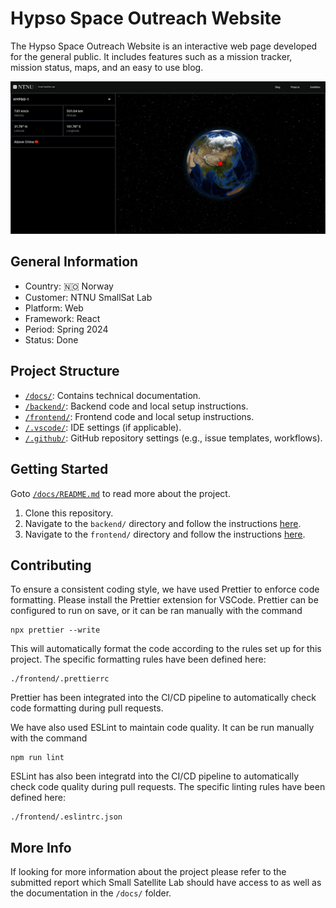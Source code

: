 # Hypso Space Outreach Website
The Hypso Space Outreach Website is an interactive web page developed for the general public. It includes features such as a mission tracker, mission status, maps, and an easy to use blog. 

![alt text](docs/images/image.png)

## General Information

* Country: 🇳🇴 Norway  
* Customer: NTNU SmallSat Lab  
* Platform: Web  
* Framework: React  
* Period: Spring 2024  
* Status: Done

## Project Structure

* [`/docs/`](/docs/): Contains technical documentation.
* [`/backend/`](/backend/): Backend code and local setup instructions.
* [`/frontend/`](/frontend/): Frontend code and local setup instructions.
* [`/.vscode/`](/.vscode/): IDE settings (if applicable).
* [`/.github/`](/.github/): GitHub repository settings (e.g., issue templates, workflows).

## Getting Started

Goto [`/docs/README.md`](/docs/README.md) to read more about the project.

1. Clone this repository.
2. Navigate to the `backend/` directory and follow the instructions [here](./backend/README.md).
3. Navigate to the `frontend/` directory and follow the instructions [here](./frontend/README.md).

## Contributing

To ensure a consistent coding style, we have used Prettier to enforce code formatting.
Please install the Prettier extension for VSCode. Prettier can be configured to run on save, or it can be ran manually with the command

```
npx prettier --write
```

This will automatically format the code according to the rules set up for this project. The specific formatting rules have been defined here:

```
./frontend/.prettierrc
```

Prettier has been integrated into the CI/CD pipeline to automatically check code formatting during pull requests.

We have also used ESLint to maintain code quality. It can be run manually with the command

```
npm run lint
```

ESLint has also been integratd into the CI/CD pipeline to automatically check code quality during pull requests. The specific linting rules have been defined here:

```
./frontend/.eslintrc.json
```

## More Info

If looking for more information about the project please refer to the submitted report which Small Satellite Lab should have access to as well as the documentation in the `/docs/` folder.
